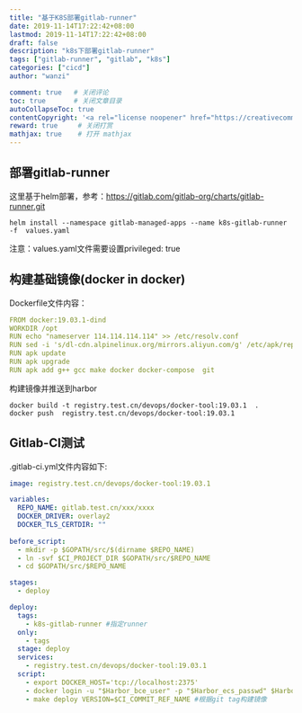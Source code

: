 ```yaml
---
title: "基于K8S部署gitlab-runner"
date: 2019-11-14T17:22:42+08:00
lastmod: 2019-11-14T17:22:42+08:00
draft: false
description: "k8s下部署gitlab-runner"
tags: ["gitlab-runner", "gitlab", "k8s"]
categories: ["cicd"]
author: "wanzi"

comment: true   # 关闭评论
toc: true       # 关闭文章目录
autoCollapseToc: true
contentCopyright: '<a rel="license noopener" href="https://creativecommons.org/licenses/by-nc-nd/4.0/" target="_blank">CC BY-NC-ND 4.0</a>'
reward: true     # 关闭打赏
mathjax: true    # 打开 mathjax
---
```


## 部署gitlab-runner

这里基于helm部署，参考：https://gitlab.com/gitlab-org/charts/gitlab-runner.git

```shell
helm install --namespace gitlab-managed-apps --name k8s-gitlab-runner -f  values.yaml 
```
注意：values.yaml文件需要设置privileged: true

## 构建基础镜像(docker in docker)

Dockerfile文件内容：
```yaml
FROM docker:19.03.1-dind
WORKDIR /opt
RUN echo "nameserver 114.114.114.114" >> /etc/resolv.conf
RUN sed -i 's/dl-cdn.alpinelinux.org/mirrors.aliyun.com/g' /etc/apk/repositories
RUN apk update
RUN apk upgrade
RUN apk add g++ gcc make docker docker-compose  git
```
构建镜像并推送到harbor
```shell
docker build -t registry.test.cn/devops/docker-tool:19.03.1  .
docker push  registry.test.cn/devops/docker-tool:19.03.1
```

## Gitlab-CI测试

.gitlab-ci.yml文件内容如下:
```yaml
image: registry.test.cn/devops/docker-tool:19.03.1

variables:
  REPO_NAME: gitlab.test.cn/xxx/xxxx
  DOCKER_DRIVER: overlay2
  DOCKER_TLS_CERTDIR: ""
  
before_script:
  - mkdir -p $GOPATH/src/$(dirname $REPO_NAME)
  - ln -svf $CI_PROJECT_DIR $GOPATH/src/$REPO_NAME
  - cd $GOPATH/src/$REPO_NAME

stages:
  - deploy

deploy:
  tags:
    - k8s-gitlab-runner #指定runner
  only:
    - tags
  stage: deploy
  services:
    - registry.test.cn/devops/docker-tool:19.03.1
  script:
    - export DOCKER_HOST='tcp://localhost:2375'
    - docker login -u "$Harbor_bce_user" -p "$Harbor_ecs_passwd" $Harbor_ecs_address #gitlab后台设置统一变量
    - make deploy VERSION=$CI_COMMIT_REF_NAME #根据git tag构建镜像
```
